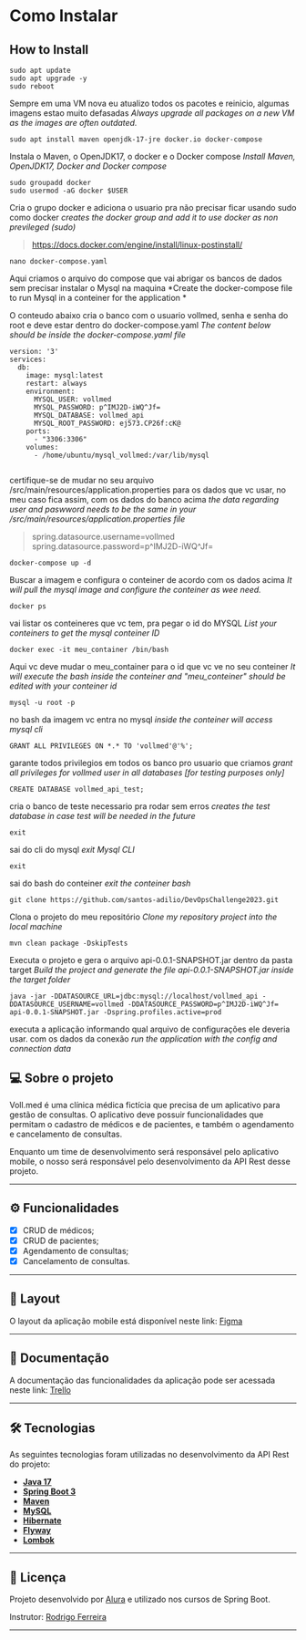 
# Como Instalar 
## How to Install

```
sudo apt update 
sudo apt upgrade -y
sudo reboot
```
Sempre em uma VM nova eu atualizo todos os pacotes e reinicio, algumas imagens estao muito defasadas
*Always upgrade all packages on a new VM as the images are often outdated.*
```
sudo apt install maven openjdk-17-jre docker.io docker-compose
```
Instala o Maven, o OpenJDK17, o docker e o Docker compose
*Install Maven, OpenJDK17, Docker and Docker compose*
```
sudo groupadd docker
sudo usermod -aG docker $USER
```
Cria o grupo docker e adiciona o usuario pra não precisar ficar usando sudo como docker
*creates the docker group and add it to use docker as non previleged (sudo)*
> https://docs.docker.com/engine/install/linux-postinstall/
	
```
nano docker-compose.yaml
```
Aqui criamos o arquivo do compose que vai abrigar os bancos de dados sem precisar instalar o Mysql na maquina
*Create the docker-compose file to run Mysql in a conteiner for the application *

O conteudo abaixo cria o banco com o usuario vollmed, senha e senha do root e deve estar dentro do docker-compose.yaml
*The  content below should be inside the docker-compose.yaml file*
```
version: '3'
services:
  db:
    image: mysql:latest
    restart: always
    environment:
      MYSQL_USER: vollmed
      MYSQL_PASSWORD: p^IMJ2D-iWQ^Jf=
      MYSQL_DATABASE: vollmed_api
      MYSQL_ROOT_PASSWORD: ej573.CP26f:cK@
    ports:
      - "3306:3306"
    volumes:
      - /home/ubuntu/mysql_vollmed:/var/lib/mysql
	  
```
certifique-se de mudar no seu arquivo /src/main/resources/application.properties para os dados que vc usar, no meu caso fica assim, com os dados do banco acima
*the data regarding user and paswword needs to be the same in your /src/main/resources/application.properties file*
> spring.datasource.username=vollmed
> spring.datasource.password=p^IMJ2D-iWQ^Jf=

```
docker-compose up -d	  

```
Buscar a imagem e configura o conteiner de acordo com os dados acima 
*It will pull the mysql image and configure the conteiner as wee need.*

```
docker ps
```
vai listar os conteineres que vc tem, pra pegar o id do MYSQL
*List your conteiners to get the mysql conteiner ID*

```
docker exec -it meu_container /bin/bash
```
Aqui vc deve mudar o meu_container para o id que vc ve no seu conteiner
*It will execute the bash inside the conteiner and "meu_conteiner" should be edited with your conteiner id*

```
mysql -u root -p
```
no bash da imagem vc entra no mysql
*inside the conteiner will access mysql cli*

```
GRANT ALL PRIVILEGES ON *.* TO 'vollmed'@'%';
```
garante todos privilegios em todos os banco pro usuario que criamos
*grant all privileges for vollmed user in all databases [for testing purposes only]*

```
CREATE DATABASE vollmed_api_test;
```
cria o banco de teste necessario pra rodar sem erros
*creates the test database in case test will be needed in the future*

```
exit
```
sai do cli do mysql
*exit Mysql CLI*

```
exit
```
sai do bash do conteiner
*exit the conteiner bash*

```
git clone https://github.com/santos-adilio/DevOpsChallenge2023.git
```
Clona o projeto do meu repositório
*Clone my repository project into the local machine*

```
mvn clean package -DskipTests
```
Executa o projeto e gera o arquivo api-0.0.1-SNAPSHOT.jar dentro da pasta target
*Build the project and generate the file api-0.0.1-SNAPSHOT.jar inside the target folder*

```
java -jar -DDATASOURCE_URL=jdbc:mysql://localhost/vollmed_api -DDATASOURCE_USERNAME=vollmed -DDATASOURCE_PASSWORD=p^IMJ2D-iWQ^Jf= api-0.0.1-SNAPSHOT.jar -Dspring.profiles.active=prod
```
executa a aplicação informando qual arquivo de configurações ele deveria usar. com os dados da conexão
*run the application with the config and connection data*



## 💻 Sobre o projeto

Voll.med é uma clínica médica fictícia que precisa de um aplicativo para gestão de consultas. O aplicativo deve possuir funcionalidades que permitam o cadastro de médicos e de pacientes, e também o agendamento e cancelamento de consultas.

Enquanto um time de desenvolvimento será responsável pelo aplicativo mobile, o nosso será responsável pelo desenvolvimento da API Rest desse projeto.

---

## ⚙️ Funcionalidades

- [x] CRUD de médicos;
- [x] CRUD de pacientes;
- [x] Agendamento de consultas;
- [x] Cancelamento de consultas.

---

## 🎨 Layout

O layout da aplicação mobile está disponível neste link: <a href="https://www.figma.com/file/N4CgpJqsg7gjbKuDmra3EV/Voll.med">Figma</a>

---

## 📄 Documentação

A documentação das funcionalidades da aplicação pode ser acessada neste link: <a href="https://trello.com/b/O0lGCsKb/api-voll-med">Trello</a>

---

## 🛠 Tecnologias

As seguintes tecnologias foram utilizadas no desenvolvimento da API Rest do projeto:

- **[Java 17](https://www.oracle.com/java)**
- **[Spring Boot 3](https://spring.io/projects/spring-boot)**
- **[Maven](https://maven.apache.org)**
- **[MySQL](https://www.mysql.com)**
- **[Hibernate](https://hibernate.org)**
- **[Flyway](https://flywaydb.org)**
- **[Lombok](https://projectlombok.org)**

---

## 📝 Licença

Projeto desenvolvido por [Alura](https://www.alura.com.br) e utilizado nos cursos de Spring Boot.

Instrutor: [Rodrigo Ferreira](https://cursos.alura.com.br/user/rodrigo-ferreira) 

---
